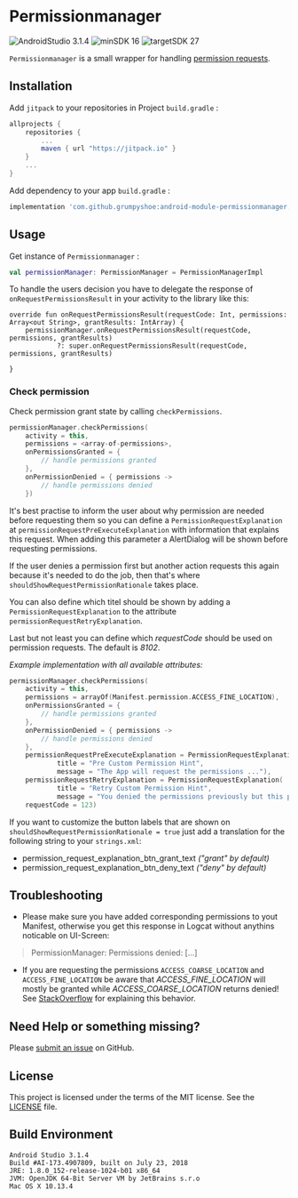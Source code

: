 
  # Permissionmanager

  ![AndroidStudio 3.1.4](https://img.shields.io/badge/Android_Studio-3.1.4-brightgreen.svg)
  ![minSDK 16](https://img.shields.io/badge/minSDK-API_16-orange.svg?style=flat)
  ![targetSDK 27](https://img.shields.io/badge/targetSDK-API_27-blue.svg)

  `Permissionmanager` is a small wrapper for handling [permission requests](https://developer.android.com/training/permissions/requesting).

  ## Installation

Add `jitpack` to your repositories in Project `build.gradle` :
```gradle
allprojects {
    repositories {
        ...
        maven { url "https://jitpack.io" }
    }
    ...
}
```

Add dependency to your app `build.gradle` :
```gradle
implementation 'com.github.grumpyshoe:android-module-permissionmanager:1.1.0'
```


## Usage

Get instance of `Permissionmanager` :

```kotlin
val permissionManager: PermissionManager = PermissionManagerImpl
```


To handle the users decision you have to delegate the response of `onRequestPermissionsResult` in your activity to the library like this:
```
override fun onRequestPermissionsResult(requestCode: Int, permissions: Array<out String>, grantResults: IntArray) {
    permissionManager.onRequestPermissionsResult(requestCode, permissions, grantResults)
            ?: super.onRequestPermissionsResult(requestCode, permissions, grantResults)

}
```


### Check permission
Check permission grant state by calling `checkPermissions`.
```kotlin
permissionManager.checkPermissions(
    activity = this,
    permissions = <array-of-permissions>,
    onPermissionsGranted = {
        // handle permissions granted
    },
    onPermissionDenied = { permissions ->
        // handle permissions denied
    })
```

It's best practise to inform the user about why permission are needed before requesting them so you can define a `PermissionRequestExplanation` at  `permissionRequestPreExecuteExplanation` with information that explains this request.
When adding this parameter a AlertDialog will be shown before requesting permissions.

If the user denies a permission first but another action requests this again because it's needed to do the job, then that's where `shouldShowRequestPermissionRationale` takes place.

  You can also define which titel should be shown by adding a `PermissionRequestExplanation` to the attribute `permissionRequestRetryExplanation`.

  Last but not least you can define which *requestCode* should be used on permission requests. The default is *_8102_*.


  _Example implementation with all available attributes:_
```kotlin
permissionManager.checkPermissions(
    activity = this,
    permissions = arrayOf(Manifest.permission.ACCESS_FINE_LOCATION),
    onPermissionsGranted = {
        // handle permissions granted
    },
    onPermissionDenied = { permissions ->
        // handle permissions denied
    },
    permissionRequestPreExecuteExplanation = PermissionRequestExplanation(
            title = "Pre Custom Permission Hint",
            message = "The App will request the permissions ..."),
    permissionRequestRetryExplanation = PermissionRequestExplanation(
            title = "Retry Custom Permission Hint",
            message = "You denied the permissions previously but this permissions are needed because ..."),
    requestCode = 123)
```

  If you want to customize the button labels that are shown on `shouldShowRequestPermissionRationale = true` just add a translation for the following string to your `strings.xml`:
  - permission_request_explanation_btn_grant_text _("grant" by default)_
  - permission_request_explanation_btn_deny_text _("deny" by default)_


## Troubleshooting
- Please make sure you have added corresponding permissions to yout Manifest, otherwise you get this response in Logcat without anythins noticable on UI-Screen:
> PermissionManager: Permissions denied: [...]
- If you are requesting the permissions `ACCESS_COARSE_LOCATION` and `ACCESS_FINE_LOCATION` be aware that *ACCESS_FINE_LOCATION* will mostly be granted while *ACCESS_COARSE_LOCATION* returns denied!
See [StackOverflow](https://stackoverflow.com/a/33800252) for explaining this behavior.


## Need Help or something missing?

Please [submit an issue](https://bit.ly/2N6VHnh) on GitHub.


## License

This project is licensed under the terms of the MIT license. See the [LICENSE](LICENSE) file.

## Build Environment
```
Android Studio 3.1.4
Build #AI-173.4907809, built on July 23, 2018
JRE: 1.8.0_152-release-1024-b01 x86_64
JVM: OpenJDK 64-Bit Server VM by JetBrains s.r.o
Mac OS X 10.13.4
```
